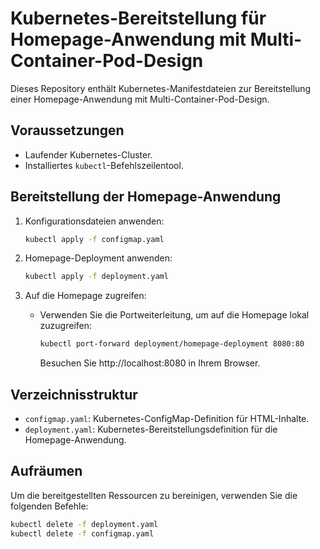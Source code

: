 # Kubernetes-Bereitstellung für Homepage-Anwendung mit Multi-Container-Pod-Design

Dieses Repository enthält Kubernetes-Manifestdateien zur Bereitstellung einer Homepage-Anwendung mit Multi-Container-Pod-Design.

## Voraussetzungen

- Laufender Kubernetes-Cluster.
- Installiertes `kubectl`-Befehlszeilentool.

## Bereitstellung der Homepage-Anwendung

1. Konfigurationsdateien anwenden:

    ```bash
    kubectl apply -f configmap.yaml
    ```

2. Homepage-Deployment anwenden:

    ```bash
    kubectl apply -f deployment.yaml
    ```

3. Auf die Homepage zugreifen:

    - Verwenden Sie die Portweiterleitung, um auf die Homepage lokal zuzugreifen:

        ```bash
        kubectl port-forward deployment/homepage-deployment 8080:80
        ```

        Besuchen Sie http://localhost:8080 in Ihrem Browser.

## Verzeichnisstruktur

- `configmap.yaml`: Kubernetes-ConfigMap-Definition für HTML-Inhalte.
- `deployment.yaml`: Kubernetes-Bereitstellungsdefinition für die Homepage-Anwendung.

## Aufräumen

Um die bereitgestellten Ressourcen zu bereinigen, verwenden Sie die folgenden Befehle:

```bash
kubectl delete -f deployment.yaml
kubectl delete -f configmap.yaml
